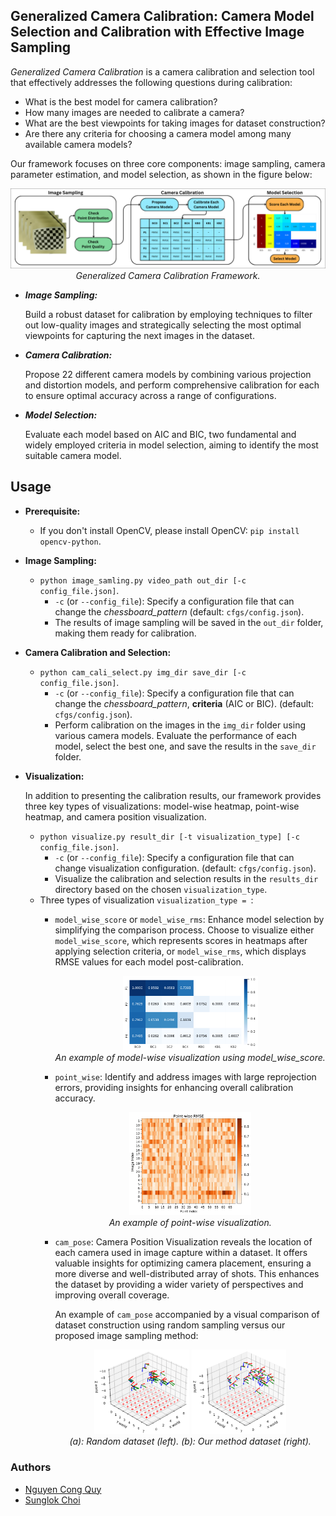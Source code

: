## Generalized Camera Calibration: Camera Model Selection and Calibration with Effective Image Sampling
_Generalized Camera Calibration_ is a camera calibration and selection tool that effectively addresses the following 
questions during calibration: 

* What is the best model for camera calibration?
* How many images are needed to calibrate a camera? 
* What are the best viewpoints for taking images for dataset construction?
* Are there any criteria for choosing a camera model among many available camera models?
  
Our framework focuses on three core components: image sampling, camera parameter estimation, and model selection, 
as shown in the figure below:

<p align='center'>
  <img width="800px" src="https://github.com/mint-lab/mint_camera_calib/blob/main/docs/pipeline.png" />
  <br/>
  <i> Generalized Camera Calibration Framework.</i>
</p>

* **_Image Sampling:_**

  Build a robust dataset for calibration by employing techniques to filter out low-quality images
and strategically selecting the most optimal viewpoints for capturing the next images in the dataset.

* **_Camera Calibration:_**

  Propose 22 different camera models by combining various projection and distortion models, and perform comprehensive
  calibration for each to ensure optimal accuracy across a range of configurations.
  
* **_Model Selection:_**
  
  Evaluate each model based on AIC and BIC, two fundamental and widely employed criteria in model selection, 
  aiming to identify the most suitable camera model.
  
## Usage
* __Prerequisite:__
  * If you don't install OpenCV, please install OpenCV: `pip install opencv-python`.

* __Image Sampling:__
  *  `python image_samling.py video_path out_dir [-c config_file.json]`.
        * `-c` (or `--config_file`): Specify a configuration file that can change the _chessboard_pattern_
      (default: `cfgs/config.json`).
        * The results of image sampling will be saved in the `out_dir` folder, making them ready for calibration.
   
* __Camera Calibration and Selection:__
  *  `python cam_cali_select.py img_dir save_dir [-c config_file.json]`.
        * `-c` (or `--config_file`): Specify a configuration file that can change the _chessboard_pattern_, __criteria__
          (AIC or BIC).
      (default: `cfgs/config.json`).
        * Perform calibration on the images in the `img_dir` folder using various camera models. Evaluate the performance
          of each model, select the best one, and save the results in the `save_dir` folder.

* __Visualization:__
  
  In addition to presenting the calibration results, our framework provides three key types of visualizations: model-wise heatmap,
  point-wise heatmap, and camera position visualization.

  *  `python visualize.py result_dir [-t visualization_type] [-c config_file.json]`.
        * `-c` (or `--config_file`): Specify a configuration file that can change visualization configuration.
      (default: `cfgs/config.json`).
        *  Visualize the calibration and selection results in the `results_dir` directory based on the chosen `visualization_type`.
  *  Three types of visualization `visualization_type = `:
      * `model_wise_score` or `model_wise_rms`:
        Enhance model selection by simplifying the comparison process. Choose to visualize either `model_wise_score`, which represents
        scores in heatmaps after applying selection criteria, or `model_wise_rms`, which displays RMSE values for each model post-calibration.
  
        <p align="center">
          <img width="50%" src="https://github.com/mint-lab/mint_camera_calib/blob/main/docs/model_wise_score.png" alt="Model Wise Score" />
          <br />
          <i>An example of model-wise visualization using model_wise_score.</i>
        </p>      
  
      * `point_wise`:
         Identify and address images with large reprojection errors, providing insights for enhancing overall calibration accuracy.
 
        <p align='center'>
          <img width="45%" src="https://github.com/mint-lab/mint_camera_calib/blob/main/docs/point_wise.png" />
          <br />
          <i>An example of point-wise visualization.</i>
        </p>
  
      * `cam_pose`:
        Camera Position Visualization reveals the location of each camera used in image capture within a dataset. It offers valuable insights for optimizing 
        camera placement, ensuring a more diverse and well-distributed array of shots. This enhances the dataset by providing a wider variety of perspectives
        and improving overall coverage.
 
        An example of `cam_pose` accompanied by a visual comparison of dataset construction using random sampling versus our proposed image sampling method:
 
        <p align="center">
            <img src="https://github.com/mint-lab/mint_camera_calib/blob/main/docs/random_dataset_cam_pose.png" width="35%" alt="Random dataset" />
            <img src="https://github.com/mint-lab/mint_camera_calib/blob/main/docs/our_dataset_cam_pose.png" width="35%" alt="Our method dataset" />
            <br>
            <i>(a): Random dataset (left). (b): Our method dataset (right).</i>
        </p>




### Authors
* [Nguyen Cong Quy](https://github.com/ncquy)
* [Sunglok Choi](https://mint-lab.github.io/sunglok/)
